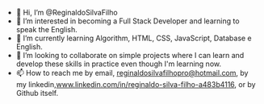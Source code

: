 - 👋 Hi, I’m @ReginaldoSilvaFilho
- 👀 I’m interested in becoming a Full Stack Developer and learning to speak the English.
- 🌱 I’m currently learning Algorithm, HTML, CSS, JavaScript, Database e English.
- 💞️ I’m looking to collaborate on simple projects where I can learn and develop these skills in practice even though I'm learning now.
- 📫 How to reach me by email, reginaldosilvafilhopro@hotmail.com, by my linkedin,www.linkedin.com/in/reginaldo-silva-filho-a483b4116, or by Github itself.
<!---
ReginaldoSilvaFilho/ReginaldoSilvaFilho is a ✨ special ✨ repository because its `README.md` (this file) appears on your GitHub profile.
You can click the Preview link to take a look at your changes.
--->
